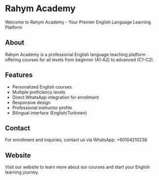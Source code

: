 # Rahym Academy

Welcome to Rahym Academy - Your Premier English Language Learning Platform

## About
Rahym Academy is a professional English language teaching platform offering courses for all levels from beginner (A1-A2) to advanced (C1-C2).

## Features
- Personalized English courses
- Multiple proficiency levels
- Direct WhatsApp integration for enrollment
- Responsive design
- Professional instructor profile
- Bilingual interface (English/Turkmen)

## Contact
For enrollment and inquiries, contact us via WhatsApp: +60104210238

## Website
Visit our website to learn more about our courses and start your English learning journey.
